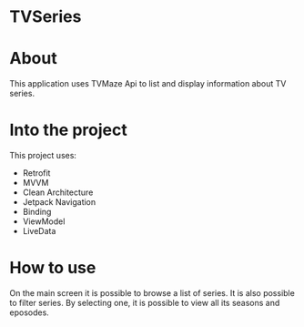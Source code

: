 # TVSeries
 
# About
 This application uses TVMaze Api to list and display information about TV series.
 
# Into the project
 This project uses:

* Retrofit
* MVVM
* Clean Architecture
* Jetpack Navigation
* Binding
* ViewModel
* LiveData

# How to use
On the main screen it is possible to browse a list of series. It is also possible to filter series.
By selecting one, it is possible to view all its seasons and eposodes.